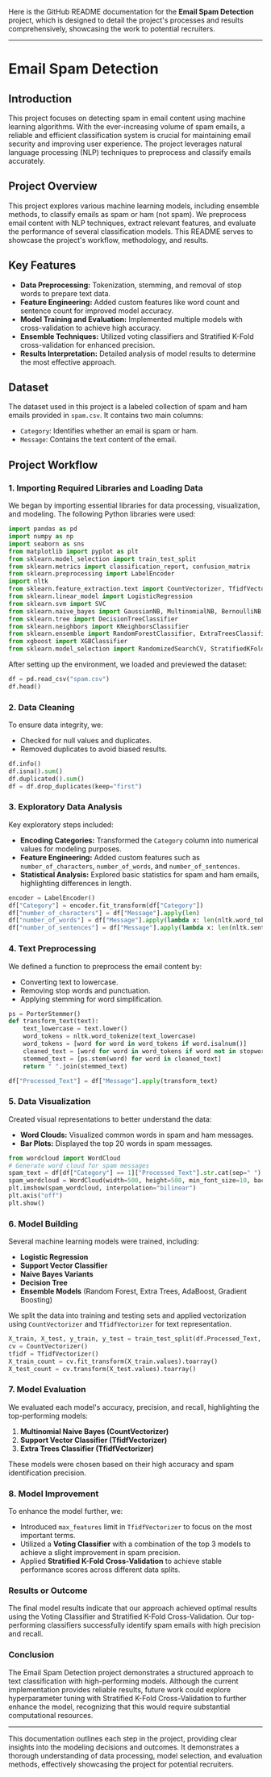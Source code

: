 Here is the GitHub README documentation for the **Email Spam Detection** project, which is designed to detail the project's processes and results comprehensively, showcasing the work to potential recruiters.

---

# Email Spam Detection

## Introduction

This project focuses on detecting spam in email content using machine learning algorithms. With the ever-increasing volume of spam emails, a reliable and efficient classification system is crucial for maintaining email security and improving user experience. The project leverages natural language processing (NLP) techniques to preprocess and classify emails accurately.

## Project Overview

This project explores various machine learning models, including ensemble methods, to classify emails as spam or ham (not spam). We preprocess email content with NLP techniques, extract relevant features, and evaluate the performance of several classification models. This README serves to showcase the project's workflow, methodology, and results.

## Key Features

- **Data Preprocessing:** Tokenization, stemming, and removal of stop words to prepare text data.
- **Feature Engineering:** Added custom features like word count and sentence count for improved model accuracy.
- **Model Training and Evaluation:** Implemented multiple models with cross-validation to achieve high accuracy.
- **Ensemble Techniques:** Utilized voting classifiers and Stratified K-Fold cross-validation for enhanced precision.
- **Results Interpretation:** Detailed analysis of model results to determine the most effective approach.

## Dataset

The dataset used in this project is a labeled collection of spam and ham emails provided in `spam.csv`. It contains two main columns:
- `Category`: Identifies whether an email is spam or ham.
- `Message`: Contains the text content of the email.

## Project Workflow

### 1. Importing Required Libraries and Loading Data

We began by importing essential libraries for data processing, visualization, and modeling. The following Python libraries were used:

```python
import pandas as pd
import numpy as np
import seaborn as sns
from matplotlib import pyplot as plt
from sklearn.model_selection import train_test_split
from sklearn.metrics import classification_report, confusion_matrix
from sklearn.preprocessing import LabelEncoder
import nltk
from sklearn.feature_extraction.text import CountVectorizer, TfidfVectorizer
from sklearn.linear_model import LogisticRegression
from sklearn.svm import SVC
from sklearn.naive_bayes import GaussianNB, MultinomialNB, BernoulliNB
from sklearn.tree import DecisionTreeClassifier
from sklearn.neighbors import KNeighborsClassifier
from sklearn.ensemble import RandomForestClassifier, ExtraTreesClassifier, AdaBoostClassifier, GradientBoostingClassifier, BaggingClassifier, VotingClassifier
from xgboost import XGBClassifier
from sklearn.model_selection import RandomizedSearchCV, StratifiedKFold, cross_val_score
```

After setting up the environment, we loaded and previewed the dataset:

```python
df = pd.read_csv("spam.csv")
df.head()
```

### 2. Data Cleaning

To ensure data integrity, we:
- Checked for null values and duplicates.
- Removed duplicates to avoid biased results.

```python
df.info()
df.isna().sum()
df.duplicated().sum()
df = df.drop_duplicates(keep="first")
```

### 3. Exploratory Data Analysis

Key exploratory steps included:
- **Encoding Categories:** Transformed the `Category` column into numerical values for modeling purposes.
- **Feature Engineering:** Added custom features such as `number_of_characters`, `number_of_words`, and `number_of_sentences`.
- **Statistical Analysis:** Explored basic statistics for spam and ham emails, highlighting differences in length.

```python
encoder = LabelEncoder()
df["Category"] = encoder.fit_transform(df["Category"])
df["number_of_characters"] = df["Message"].apply(len)
df["number_of_words"] = df["Message"].apply(lambda x: len(nltk.word_tokenize(x)))
df["number_of_sentences"] = df["Message"].apply(lambda x: len(nltk.sent_tokenize(x)))
```

### 4. Text Preprocessing

We defined a function to preprocess the email content by:
- Converting text to lowercase.
- Removing stop words and punctuation.
- Applying stemming for word simplification.

```python
ps = PorterStemmer()
def transform_text(text):
    text_lowercase = text.lower()
    word_tokens = nltk.word_tokenize(text_lowercase)
    word_tokens = [word for word in word_tokens if word.isalnum()]
    cleaned_text = [word for word in word_tokens if word not in stopwords.words('english') and word not in string.punctuation]
    stemmed_text = [ps.stem(word) for word in cleaned_text]
    return " ".join(stemmed_text)

df["Processed_Text"] = df["Message"].apply(transform_text)
```

### 5. Data Visualization

Created visual representations to better understand the data:
- **Word Clouds:** Visualized common words in spam and ham messages.
- **Bar Plots:** Displayed the top 20 words in spam messages.

```python
from wordcloud import WordCloud
# Generate word cloud for spam messages
spam_text = df[df["Category"] == 1]["Processed_Text"].str.cat(sep=" ")
spam_wordcloud = WordCloud(width=500, height=500, min_font_size=10, background_color="white").generate(spam_text)
plt.imshow(spam_wordcloud, interpolation="bilinear")
plt.axis("off")
plt.show()
```

### 6. Model Building

Several machine learning models were trained, including:
- **Logistic Regression**
- **Support Vector Classifier**
- **Naive Bayes Variants**
- **Decision Tree**
- **Ensemble Models** (Random Forest, Extra Trees, AdaBoost, Gradient Boosting)

We split the data into training and testing sets and applied vectorization using `CountVectorizer` and `TfidfVectorizer` for text representation.

```python
X_train, X_test, y_train, y_test = train_test_split(df.Processed_Text, df.Category, test_size=0.2, random_state=5)
cv = CountVectorizer()
tfidf = TfidfVectorizer()
X_train_count = cv.fit_transform(X_train.values).toarray()
X_test_count = cv.transform(X_test.values).toarray()
```

### 7. Model Evaluation

We evaluated each model's accuracy, precision, and recall, highlighting the top-performing models:
1. **Multinomial Naive Bayes (CountVectorizer)**
2. **Support Vector Classifier (TfidfVectorizer)**
3. **Extra Trees Classifier (TfidfVectorizer)**

These models were chosen based on their high accuracy and spam identification precision.

### 8. Model Improvement

To enhance the model further, we:
- Introduced `max_features` limit in `TfidfVectorizer` to focus on the most important terms.
- Utilized a **Voting Classifier** with a combination of the top 3 models to achieve a slight improvement in spam precision.
- Applied **Stratified K-Fold Cross-Validation** to achieve stable performance scores across different data splits.

### Results or Outcome

The final model results indicate that our approach achieved optimal results using the Voting Classifier and Stratified K-Fold Cross-Validation. Our top-performing classifiers successfully identify spam emails with high precision and recall.

### Conclusion

The Email Spam Detection project demonstrates a structured approach to text classification with high-performing models. Although the current implementation provides reliable results, future work could explore hyperparameter tuning with Stratified K-Fold Cross-Validation to further enhance the model, recognizing that this would require substantial computational resources.

---

This documentation outlines each step in the project, providing clear insights into the modeling decisions and outcomes. It demonstrates a thorough understanding of data processing, model selection, and evaluation methods, effectively showcasing the project for potential recruiters.
